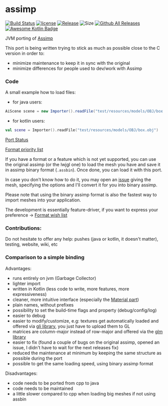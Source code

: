 # assimp

[![Build Status](https://github.com/kotlin-graphics/assimp/workflows/build/badge.svg)](https://github.com/kotlin-graphics/assimp/actions?workflow=build)
[![license](https://img.shields.io/badge/License-MIT-orange.svg)](https://github.com/kotlin-graphics/assimp/blob/master/LICENSE) 
[![Release](https://jitpack.io/v/kotlin-graphics/assimp.svg)](https://jitpack.io/#kotlin-graphics/assimp) 
![Size](https://github-size-badge.herokuapp.com/kotlin-graphics/assimp.svg)
[![Github All Releases](https://img.shields.io/github/downloads/kotlin-graphics/assimp/total.svg)]()
[![Awesome Kotlin Badge](https://kotlin.link/awesome-kotlin.svg)](https://github.com/KotlinBy/awesome-kotlin) 

JVM porting of [Assimp](https://github.com/assimp/assimp)

This port is being written trying to stick as much as possible close to the C version in order to:

- minimize maintenance to keep it in sync with the original
- minimize differences for people used to dev/work with Assimp

### Code ###
A small example how to load files:
- for java users:
```java
AiScene scene = new Importer().readFile("test/resources/models/OBJ/box.obj");
```
- for kotlin users:
```kotlin
val scene = Importer().readFile("test/resources/models/OBJ/box.obj")
```

[Port Status](https://github.com/java-graphics/assimp/wiki/Status)

[Format priority list](https://github.com/java-graphics/assimp/wiki/Priority-list-of-file-formats)

If you have a format or a feature which is not yet supported, you can use the original assimp (or the lwjgl one) to load the mesh you have and save it in assimp binary format (`.assbin`). Once done, you can load it with this port. 

In case you don't know how to do it, you may open an [issue](https://github.com/kotlin-graphics/assimp/issues) giving the mesh, specifying the options and I'll convert it for you into binary assimp.

Please note that using the binary assimp format is also the fastest way to import meshes into your application.

The development is essentially feature-driver, if you want to express your preference -> [Format wish list](https://github.com/java-graphics/assimp/wiki/wish-list)

### Contributions:

Do not hesitate to offer any help: pushes (java or kotlin, it doesn't matter), testing, website, wiki, etc

### Comparison to a simple binding

Advantages:

- runs entirely on jvm (Garbage Collector)
- lighter import
- written in Kotlin (less code to write, more features, more expressiveness)
- cleaner, more intuitive interface (especially the [Material part](https://github.com/kotlin-graphics/assimp/blob/master/src/main/kotlin/assimp/material.kt#L385-L413))
- plain names, without prefixes
- possibility to set the build-time flags and property (debug/config/log)
- easier to debug
- easier to modify/customize, e.g: textures get automatically loaded and offered via [gli library](https://github.com/kotlin-graphics/glm), you just have to upload them to GL
- matrices are column-major instead of row-major and offered via the [glm library](https://github.com/kotlin-graphics/glm)
- easier to fix (found a couple of bugs on the original assimp, opened an issue, I didn't have to wait for the next releases fix)
- reduced the maintenance at minimum by keeping the same structure as possible during the port
- possible to get the same loading speed, using binary assimp format

Disadvantages:
- code needs to be ported from cpp to java
- code needs to be maintained
- a little slower compared to cpp when loading big meshes if not using assbin
